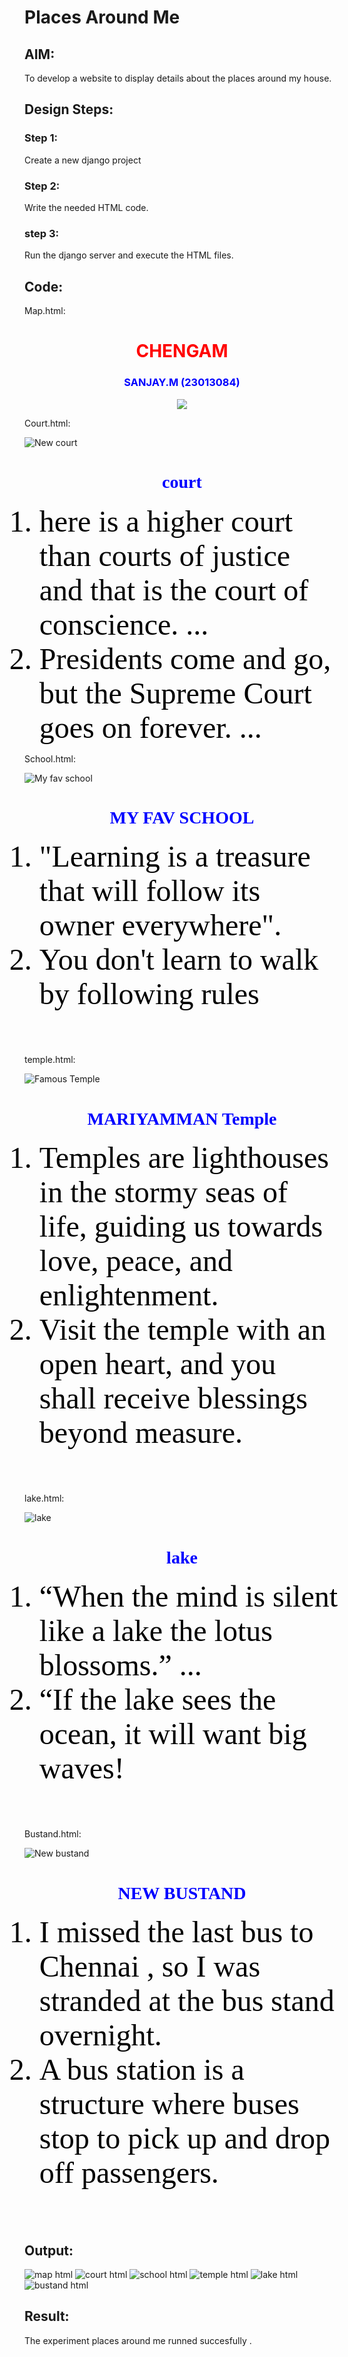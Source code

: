 # Places Around Me
## AIM:
To develop a website to display details about the places around my house.

## Design Steps:

### Step 1:
Create a new django project
### Step 2:
Write the needed HTML code.
### step 3:
Run the django server and execute the HTML files.

## Code:
Map.html:
<!DOCTYPE html>
<html>
<head>
<title>My City</title>
</head>
<body>
<h1 align="center">
<font color="red"><b>CHENGAM</b></font>
</h1>
<h3 align="center">
<font color="blue"><b>SANJAY.M (23013084)</b></font>
</h3>
<center>
    <img src="map.html" usemap="#image_map">
<map name="image_map">
  <area alt="srishti" title="Myschool" href="school.html" coords="1343,101,51" shape="circle">
  <area alt="Chengamcourt" title="Newcourt" href="court.html" coords="1129,252,52" shape="circle">
  <area alt="Mariyamman" title="FamousTemple" href="Temple.html" coords="819,385,46" shape="circle">
  <area alt="Chengam" title="Newbusstand" href="bustand.html" coords="725,677,25" shape="circle">
  <area alt="chengamlake" title="biglake" href="lake,html" coords="472,626,60" shape="circle">
</map>
</center>
</body>
</html>

Court.html:
<!DOCTYPE html>
<html>
<head>
<title>
CHENGAM
</title>
</head>
<body >
    <img src="court.html" alt="New court">
<h1 align="center">
<font color="blue" face="cursive">
court
</font>
</h1>
<p align="center">
<font color="black" face="Comic Sans MS" size="24">
<OL  TYPE="1" START="1">
<LI>here is a higher court than courts of justice and that is the court of conscience. ...<br></LI>     
<LI>Presidents come and go, but the Supreme Court goes on forever. ... <br></LI>
</OL>
</font>
</p>
</body>
</html>

School.html:
<!DOCTYPE html>
<html>
<head>
<title>
CHENGAM
</title>
</head>
<body >
    <img src="myschool.jpg" alt="My fav school">
<h1 align="center">
<font color="blue" face="cursive">
MY FAV SCHOOL
</font>
</h1>
<p align="center">
<font color="black" face="Comic Sans MS" size="24">
<OL  TYPE="1" START="1">
<LI>"Learning is a treasure that will follow its owner everywhere".<br></LI>     
<LI>You don't learn to walk by following rules</LI><br></LI>
</OL>
</font>
</p>
</body>
</html>

temple.html:
<!DOCTYPE html>
<html>
<head>
<title>
CHENGAM
</title>
</head>
<body >
    <img src="Temple.jpg" alt="Famous Temple">
<h1 align="center">
<font color="blue" face="cursive">
MARIYAMMAN Temple
</font>
</h1>
<p align="center">
<font color="black" face="Comic Sans MS" size="24">
<OL  TYPE="1" START="1">
<LI>Temples are lighthouses in the stormy seas of life, guiding us towards love, peace, and enlightenment.<br></LI>     
<LI>Visit the temple with an open heart, and you shall receive blessings beyond measure.</LI><br></LI>
</OL>
</font>
</p>
</body>
</html>

lake.html:
<!DOCTYPE html>
<html>
<head>
<title>
CHENGAM
</title>
</head>
<body >
    <img src="lake.jpg" alt="lake">
<h1 align="center">
<font color="blue" face="cursive">
lake
</font>
</h1>
<p align="center">
<font color="black" face="Comic Sans MS" size="24">
<OL  TYPE="1" START="1">
<LI>“When the mind is silent like a lake the lotus blossoms.” ...<br></LI>     
<LI>“If the lake sees the ocean, it will want big waves!</LI><br></LI>
</OL>
</font>
</p>
</body>
</html>

Bustand.html:
<!DOCTYPE html>
<html>
<head>
<title>
CHENGAM
</title>
</head>
<body >
    <img src="bustand.jpg" alt="New bustand">
<h1 align="center">
<font color="blue" face="cursive">
NEW BUSTAND
</font>
</h1>
<p align="center">
<font color="black" face="Comic Sans MS" size="24">
<OL  TYPE="1" START="1">
<LI>I missed the last bus to Chennai , so I was stranded at the bus stand overnight.<br></LI>     
<LI>A bus station is a structure where buses stop to pick up and drop off passengers.</LI><br></LI>
</OL>
</font>
</p>
</body>
</html>


## Output:
![map html](https://github.com/sanjayofficial2005/places-around-me/assets/148048602/65889257-df14-40e3-afbd-7e437f181daa)
![court html](https://github.com/sanjayofficial2005/places-around-me/assets/148048602/06318340-0455-4019-853f-6b8a84f90e15)
![school html](https://github.com/sanjayofficial2005/places-around-me/assets/148048602/ca9411a5-ac7e-46dc-94e5-781b48fc0b52)
![temple html](https://github.com/sanjayofficial2005/places-around-me/assets/148048602/b1c83cb7-8d42-4152-b06e-26173a2f10ff)
![lake html](https://github.com/sanjayofficial2005/places-around-me/assets/148048602/33a17548-b586-453c-8cd3-816a3136f1a6)
![bustand html](https://github.com/sanjayofficial2005/places-around-me/assets/148048602/94152144-6003-4272-aa13-7a087e013149)







## Result:
The experiment places around me runned succesfully .
